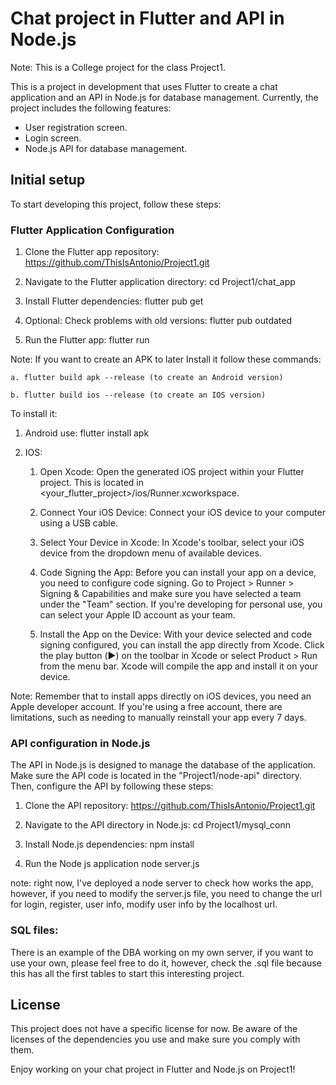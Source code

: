# Chat project in Flutter and API in Node.js
Note: This is a College project for the class Project1.

This is a project in development that uses Flutter to create a chat application and an API in Node.js for database management. Currently, the project includes the following features:

- User registration screen.
- Login screen.
- Node.js API for database management.

## Initial setup

To start developing this project, follow these steps:

### Flutter Application Configuration

1. Clone the Flutter app repository:
https://github.com/ThisIsAntonio/Project1.git

2. Navigate to the Flutter application directory:
cd Project1/chat_app

3. Install Flutter dependencies:
flutter pub get

4. Optional: Check problems with old versions:
flutter pub outdated

5. Run the Flutter app:
flutter run

Note:
If you want to create an APK to later Install it follow these commands:
  
    a. flutter build apk --release (to create an Android version)
  
    b. flutter build ios --release (to create an IOS version)

To install it:
    
  1. Android use:
      flutter install apk
  2. IOS:
      
        1. Open Xcode: Open the generated iOS project within your Flutter project. This is located in <your_flutter_project>/ios/Runner.xcworkspace.
      
        2. Connect Your iOS Device: Connect your iOS device to your computer using a USB cable.
      
        3. Select Your Device in Xcode: In Xcode's toolbar, select your iOS device from the dropdown menu of available devices.
      
        4. Code Signing the App: Before you can install your app on a device, you need to configure code signing. Go to Project > Runner > Signing & Capabilities and make sure you have selected a team under the "Team" section. 
          If you're developing for personal use, you can select your Apple ID account as your team.
      
        5. Install the App on the Device: With your device selected and code signing configured, you can install the app directly from Xcode. Click the play button (▶️) on the toolbar in Xcode or select Product > Run from the menu bar. 
          Xcode will compile the app and install it on your device.

  Note: Remember that to install apps directly on iOS devices, you need an Apple developer account. If you're using a free account, there are limitations, such as needing to manually reinstall your app every 7 days.

### API configuration in Node.js

The API in Node.js is designed to manage the database of the application. Make sure the API code is located in the "Project1/node-api" directory. Then, configure the API by following these steps:

1. Clone the API repository:
https://github.com/ThisIsAntonio/Project1.git

2. Navigate to the API directory in Node.js:
cd Project1/mysql_conn

3. Install Node.js dependencies:
npm install

4. Run the Node js application
node server.js

note: right now, I've deployed a node server to check how works the app, however, if you need to modify the server.js file, you need to change the url for login, register, user info, modify user info by the localhost url.

### SQL files:

There is an example of the DBA working on my own server, if you want to use your own, please feel free to do it, however, check the .sql file because this has all the first tables to start this interesting project.

## License

This project does not have a specific license for now. Be aware of the licenses of the dependencies you use and make sure you comply with them.

Enjoy working on your chat project in Flutter and Node.js on Project1!


